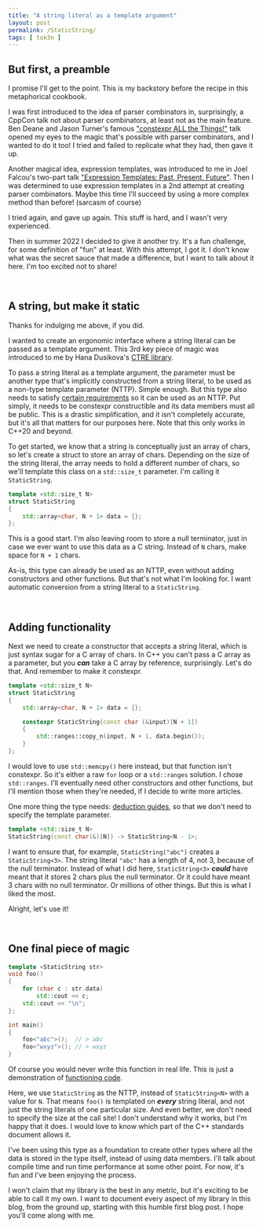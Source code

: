 ```yaml
---
title: "A string literal as a template argument"
layout: post
permalink: /StaticString/
tags: [ tok3n ]
---
```


## But first, a preamble

I promise I'll get to the point. This is my backstory before the recipe in this metaphorical cookbook.

I was first introduced to the idea of parser combinators in, surprisingly, a CppCon talk not about parser combinators, at least not as the main feature. Ben Deane and Jason Turner's famous ["constexpr ALL the Things!"](https://youtu.be/PJwd4JLYJJY) talk opened my eyes to the magic that's possible with parser combinators, and I wanted to do it too! I tried and failed to replicate what they had, then gave it up.

<!--more-->

Another magical idea, expression templates, was introduced to me in Joel Falcou's two-part talk ["Expression Templates: Past, Present, Future"](https://youtu.be/IiVl5oSU5B8). Then I was determined to use expression templates in a 2nd attempt at creating parser combinators. Maybe this time I'll succeed by using a more complex method than before! (sarcasm of course)

I tried again, and gave up again. This stuff is hard, and I wasn't very experienced.

Then in summer 2022 I decided to give it another try. It's a fun challenge, for some definition of "fun" at least. With this attempt, I got it. I don't know what was the secret sauce that made a difference, but I want to talk about it here. I'm too excited not to share!

<br>

## A string, but make it static

Thanks for indulging me above, if you did.

I wanted to create an ergonomic interface where a string literal can be passed as a template argument. This 3rd key piece of magic was introduced to me by Hana Dusikova's [CTRE library](https://github.com/hanickadot/compile-time-regular-expressions).

To pass a string literal as a template argument, the parameter must be another type that's implicitly constructed from a string literal, to be used as a non-type template parameter (NTTP). Simple enough. But this type also needs to satisfy [certain requirements](https://en.cppreference.com/w/cpp/language/template_parameters) so it can be used as an NTTP. Put simply, it needs to be constexpr constructible and its data members must all be public. This is a drastic simplification, and it isn't completely accurate, but it's all that matters for our purposes here. Note that this only works in C++20 and beyond.

To get started, we know that a string is conceptually just an array of chars, so let's create a struct to store an array of chars. Depending on the size of the string literal, the array needs to hold a different number of chars, so we'll template this class on a `std::size_t` parameter. I'm calling it `StaticString`.

```cpp
template <std::size_t N>
struct StaticString
{
    std::array<char, N + 1> data = {};
};
```

This is a good start. I'm also leaving room to store a null terminator, just in case we ever want to use this data as a C string. Instead of `N` chars, make space for `N + 1` chars.

As-is, this type can already be used as an NTTP, even without adding constructors and other functions. But that's not what I'm looking for. I want automatic conversion from a string literal to a `StaticString`.

<br>

## Adding functionality

Next we need to create a constructor that accepts a string literal, which is just syntax sugar for a C array of chars. In C++ you can't pass a C array as a parameter, but you ***can*** take a C array by reference, surprisingly. Let's do that. And remember to make it constexpr.

```cpp
template <std::size_t N>
struct StaticString
{
    std::array<char, N + 1> data = {};

    constexpr StaticString(const char (&input)[N + 1])
    {
        std::ranges::copy_n(input, N + 1, data.begin());
    }
};
```

I would love to use `std::memcpy()` here instead, but that function isn't constexpr. So it's either a raw `for` loop or a `std::ranges` solution. I chose `std::ranges`. I'll eventually need other constructors and other functions, but I'll mention those when they're needed, if I decide to write more articles.

One more thing the type needs: [deduction guides](https://en.cppreference.com/w/cpp/language/class_template_argument_deduction), so that we don't need to specify the template parameter.

```cpp
template <std::size_t N>
StaticString(const char(&)[N]) -> StaticString<N - 1>;
```

I want to ensure that, for example, `StaticString("abc")` creates a `StaticString<3>`. The string literal `"abc"` has a length of 4, not 3, because of the null terminator. Instead of what I did here, `StaticString<3>` ***could*** have meant that it stores 2 chars plus the null terminator. Or it could have meant 3 chars with no null terminator. Or millions of other things. But this is what I liked the most.

Alright, let's use it!

<br>

## One final piece of magic

```cpp
template <StaticString str>
void foo()
{
    for (char c : str.data)
        std::cout << c;
    std::cout << "\n";
};

int main()
{
    foo<"abc">();  // > abc
    foo<"wxyz">(); // > wxyz
}
```

Of course you would never write this function in real life. This is just a demonstration of [functioning code](https://godbolt.org/z/axGsac681).

Here, we use `StaticString` as the NTTP, instead of `StaticString<N>` with a value for `N`. That means `foo()` is templated on ***every*** string literal, and not just the string literals of one particular size. And even better, we don't need to specify the size at the call site! I don't understand why it works, but I'm happy that it does. I would love to know which part of the C++ standards document allows it.

I've been using this type as a foundation to create other types where all the data is stored in the type itself, instead of using data members. I'll talk about compile time and run time performance at some other point. For now, it's fun and I've been enjoying the process.

I won't claim that my library is the best in any metric, but it's exciting to be able to call it my own. I want to document every aspect of my library in this blog, from the ground up, starting with this humble first blog post. I hope you'll come along with me.

